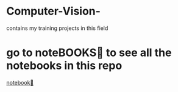 # Computer-Vision-
contains my training projects in this field 
# go to noteBOOKS📗 to see all the notebooks in this repo 
[notebook📗](noteBOOKS📗)
